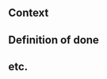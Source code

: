 ## Context
<!-- what's the overall reason we're capturing this as an issue -->

## Definition of done
<!-- how do we know we're finished? -->

## etc.
<!-- links to designs, etc., anything relevant -->
